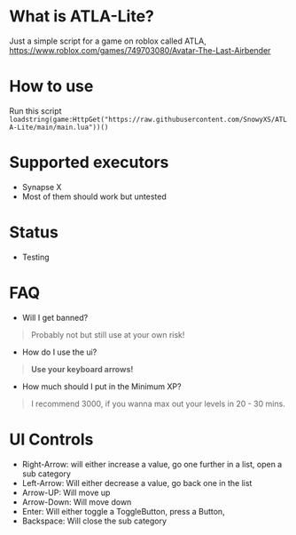 # What is ATLA-Lite?
Just a simple script for a game on roblox called ATLA,
https://www.roblox.com/games/749703080/Avatar-The-Last-Airbender
# How to use
Run this script `loadstring(game:HttpGet("https://raw.githubusercontent.com/SnowyXS/ATLA-Lite/main/main.lua"))()`
# Supported executors
- Synapse X 
- Most of them should work but untested
# Status
- Testing
# FAQ
- Will I get banned? 
> Probably not but still use at your own risk!
- How do I use the ui?
> **Use your keyboard arrows!**
- How much should I put in the Minimum XP?
> I recommend 3000, if you wanna max out your levels in 20 - 30 mins.
# UI Controls
- Right-Arrow: will either increase a value, go one further in a list, open a sub category
- Left-Arrow: Will either decrease a value, go back one in the list
- Arrow-UP: Will move up
- Arrow-Down: Will move down
- Enter: Will either toggle a ToggleButton, press a Button, 
- Backspace: Will close the sub category
